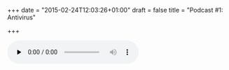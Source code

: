 +++
date = "2015-02-24T12:03:26+01:00"
draft = false
title = "Podcast #1: Antivirus"

+++

<audio id="tmail-podcast-ep0" src="http://podcasts.toorop.fr/tmail/enclosures/ep1.mp3" controls="controls" preload="none"  >

<!--more-->

Dans cet épisode je vais vous parler de l'intégration du filtrage antivirus au sein de tmail en utilisant le scanner opensource Clamav.

#### Les liens évoqués dans cet épisode:

* Billet vous expliquant comment activer le filtrage antivirus dans tmail: http://tmail.io 
* Site du scanner antivirus Clamav: http://www.clamav.net/index.html
* Pour me suivre sur twitter c'est par ici: https://twitter.com/poroot